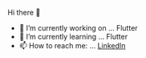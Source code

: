    Hi there 👋
   
- 🔭 I’m currently working on ... Flutter 
- 🌱 I’m currently learning ... Flutter
- 📫 How to reach me: ... [LinkedIn](https://www.linkedin.com/in/nihad-jusovi%C4%87-16788a226/)


